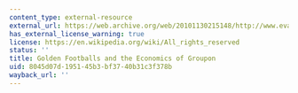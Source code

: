 ```yaml
---
content_type: external-resource
external_url: https://web.archive.org/web/20101130215148/http://www.evanmiller.org/golden-football.html
has_external_license_warning: true
license: https://en.wikipedia.org/wiki/All_rights_reserved
status: ''
title: Golden Footballs and the Economics of Groupon
uid: 8045d07d-1951-45b3-bf37-40b31c3f378b
wayback_url: ''
---
```

